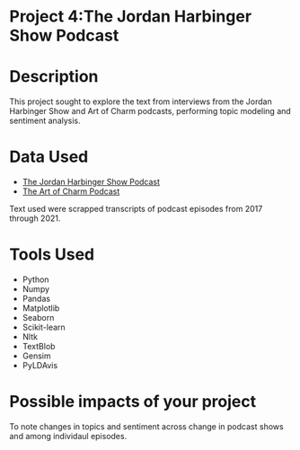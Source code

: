 # Project 4:The Jordan Harbinger Show Podcast

# Description
This project sought to explore the text from interviews from the Jordan Harbinger Show and Art of Charm podcasts, performing topic modeling and sentiment analysis.

# Data Used
- [The Jordan Harbinger Show Podcast](https://www.jordanharbinger.com/at-a-glance/)
- [The Art of Charm Podcast](https://theartofcharm.com/category/podcast-episodes/)

Text used were scrapped transcripts of podcast episodes from 2017 through 2021.

# Tools Used
- Python
- Numpy
- Pandas
- Matplotlib
- Seaborn
- Scikit-learn
- Nltk
- TextBlob
- Gensim
- PyLDAvis

# Possible impacts of your project
To note changes in topics and sentiment across change in podcast shows and among individaul episodes. 
